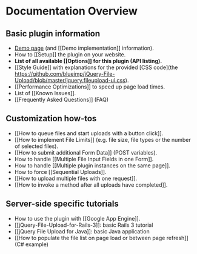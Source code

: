 # Documentation Overview

## Basic plugin information
* [Demo page](http://aquantum-demo.appspot.com/file-upload) (and [[Demo implementation]] information).
* How to [[Setup]] the plugin on your website.
* **List of all available [[Options]] for this plugin (API listing).**
* [[Style Guide]] with explanations for the provided [CSS code](the https://github.com/blueimp/jQuery-File-Upload/blob/master/jquery.fileupload-ui.css).
* [[Performance Optimizations]] to speed up page load times.
* List of [[Known Issues]].
* [[Frequently Asked Questions]] (FAQ)

## Customization how-tos
* [[How to queue files and start uploads with a button click]].
* [[How to implement File Limits]] (e.g. file size, file types or the number of selected files).
* [[How to submit additional Form Data]] (POST variables).
* How to handle [[Multiple File Input Fields in one Form]].
* How to handle [[Multiple plugin instances on the same page]].
* How to force [[Sequential Uploads]].
* [[How to upload multiple files with one request]].
* [[How to invoke a method after all uploads have completed]].

## Server-side specific tutorials
* How to use the plugin with [[Google App Engine]].
* [[jQuery-File-Upload-for-Rails-3]]: basic Rails 3 tutorial
* [[jQuery File Upload for Java]]: basic Java application
* [[How to populate the file list on page load or between page refresh]] (C# example)
